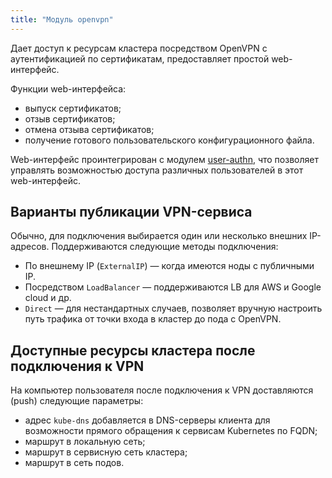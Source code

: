 ```yaml
---
title: "Модуль openvpn"
---
```


Дает доступ к ресурсам кластера посредством OpenVPN с аутентификацией по сертификатам, предоставляет простой web-интерфейс.

Функции web-интерфейса:
- выпуск сертификатов;
- отзыв сертификатов;
- отмена отзыва сертификатов;
- получение готового пользовательского конфигурационного файла.

Web-интерфейс проинтегрирован с модулем [user-authn](/modules/150-user-authn/), что позволяет управлять возможностью доступа различных пользователей в этот web-интерфейс.

## Варианты публикации VPN-сервиса
Обычно, для подключения выбирается один или несколько внешних IP-адресов. Поддерживаются следующие методы подключения:
- По внешнему IP (`ExternalIP`) — когда имеются ноды с публичными IP.
- Посредством `LoadBalancer` — поддерживаются LB для AWS и Google cloud и др.
- `Direct` — для нестандартных случаев, позволяет вручную настроить путь трафика от точки входа в кластер до пода с OpenVPN.

## Доступные ресурсы кластера после подключения к VPN
На компьютер пользователя после подключения к VPN доставляются (push) следующие параметры:
- адрес `kube-dns` добавляется в DNS-серверы клиента для возможности прямого обращения к сервисам Kubernetes по FQDN;
- маршрут в локальную сеть;
- маршрут в сервисную сеть кластера;
- маршрут в сеть подов.
